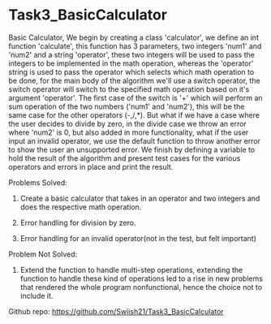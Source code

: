 # Task3_BasicCalculator

Basic Calculator, We begin by creating a class 'calculator', we define an int function 'calculate', this function has 3 parameters, two integers 'num1' and 'num2' and a string 'operator', these two integers will be used to pass the integers to be implemented in the math operation, whereas the 'operator' string is used to pass the operator which selects which math operation to be done, for the main body of the algorithm we'll use a switch operator, the switch operator will switch to the specified math operation based on it's argument 'operator'. The first case of the switch is '+' which will perform an sum operation of the two numbers ('num1' and 'num2'), this will be the same case for the other operators (-,/,*). But what if we have a case where the user decides to divide by zero, in the divide case we throw an error where 'num2' is 0, but also added in more functionality, what if the user input an invalid operator, we use the default function to throw another error to show the user an unsupported error. We finish by defining a variable to hold the result of the algorithm and present test cases for the various operators and errors in place and print the result.

Problems Solved:
1. Create a basic calculator that takes in an operator and two integers and does the respective math operation.

2. Error handling for division by zero.

3. Error handling for an invalid operator(not in the test, but felt important)

Problem Not Solved:
1. Extend the function to handle multi-step operations, extending the function to handle these kind of operations led to a rise in new problems that rendered the whole program nonfunctional, hence the choice not to include it.

Github repo: https://github.com/Swiish21/Task3_BasicCalculator